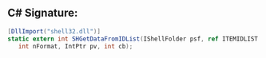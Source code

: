 
## C# Signature:
```cs
[DllImport("shell32.dll")]
static extern int SHGetDataFromIDList(IShellFolder psf, ref ITEMIDLIST pidl,
   int nFormat, IntPtr pv, int cb);
```

